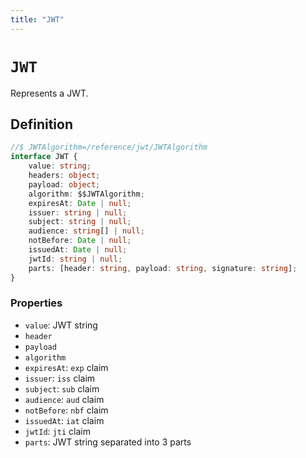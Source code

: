 ```yaml
---
title: "JWT"
---
```


# `JWT`

Represents a JWT.

## Definition

```ts
//$ JWTAlgorithm=/reference/jwt/JWTAlgorithm
interface JWT {
	value: string;
	headers: object;
	payload: object;
	algorithm: $$JWTAlgorithm;
	expiresAt: Date | null;
	issuer: string | null;
	subject: string | null;
	audience: string[] | null;
	notBefore: Date | null;
	issuedAt: Date | null;
	jwtId: string | null;
	parts: [header: string, payload: string, signature: string];
}
```

### Properties

- `value`: JWT string
- `header`
- `payload`
- `algorithm`
- `expiresAt`: `exp` claim
- `issuer`: `iss` claim
- `subject`: `sub` claim
- `audience`: `aud` claim
- `notBefore`: `nbf` claim
- `issuedAt`: `iat` claim
- `jwtId`: `jti` claim
- `parts`: JWT string separated into 3 parts
